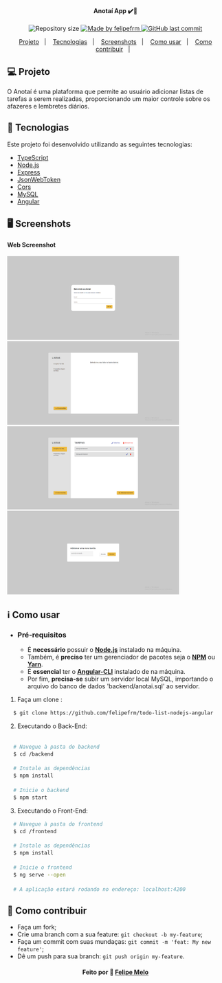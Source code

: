 <h4 align="center"> 
 Anotaí App ✔️📄 
</h4>
<p align="center">
  <img alt="Repository size" src="https://img.shields.io/github/repo-size/felipefrm/todo-list-nodejs-angular">
	
  <a href="https://www.linkedin.com/in/felipe-melo-a78504186/">
    <img alt="Made by felipefrm" src="https://img.shields.io/badge/made%20by-felipefrm-%2304D361">
  </a>

  <a href="https://github.com/felipefrm/todo-list-nodejs-angular/commits/master">
    <img alt="GitHub last commit" src="https://img.shields.io/github/last-commit/felipefrm/todo-list-nodejs-angular">
  </a>
</p>

<p align="center">
  <a href="#projeto">Projeto</a>&nbsp;&nbsp;&nbsp;|&nbsp;&nbsp;&nbsp;
  <a href="#tecnologias">Tecnologias</a>&nbsp;&nbsp;&nbsp;|&nbsp;&nbsp;&nbsp;
  <a href="#screenshots">Screenshots</a>&nbsp;&nbsp;&nbsp;|&nbsp;&nbsp;&nbsp;
  <a href="#como-usar">Como usar</a>&nbsp;&nbsp;&nbsp;|&nbsp;&nbsp;&nbsp;
  <a href="#como-contribuir">Como contribuir</a>&nbsp;&nbsp;&nbsp;|&nbsp;&nbsp;&nbsp;
</p>


<a id="projeto"></a>
## 💻 Projeto

O Anotaí é uma plataforma que permite ao usuário adicionar listas de tarefas a serem realizadas, proporcionando um maior controle sobre os afazeres e lembretes diários.

<a id="tecnologias"></a>
## :rocket: Tecnologias

Este projeto foi desenvolvido utilizando as seguintes tecnologias:

- [TypeScript][typescript]
- [Node.js][nodejs]
- [Express](https://expressjs.com/pt-br/)
- [JsonWebToken](https://jwt.io/)
- [Cors](https://www.npmjs.com/package/cors)
- [MySQL](https://www.mysql.com/)
- [Angular](angular)


<a id="screenshots"></a>
## 🖥️ Screenshots

#### Web Screenshot
<div>
   <img src="./.github/login.png" width="400px">
   <img src="./.github/home.png" width="400px">
   <img src="./.github/lista.png" width="400px">
   <img src="./.github/nova_tarefa.png" width="400px">
</div>

<a id="como-usar"></a>
## :information_source: Como usar

- ### **Pré-requisitos**

  - É **necessário** possuir o **[Node.js](https://nodejs.org/en/)** instalado na máquina.
  - Também, é **preciso** ter um gerenciador de pacotes seja o **[NPM](https://www.npmjs.com/)** ou **[Yarn](https://yarnpkg.com/)**.
  - É **essencial** ter o **[Angular-CLI](https://angular.io/cli)** instalado de na máquina.
  - Por fim, **precisa-se** subir um servidor local MySQL, importando o arquivo do banco de dados 'backend/anotai.sql' ao servidor.

1. Faça um clone :

```sh
  $ git clone https://github.com/felipefrm/todo-list-nodejs-angular
```

2. Executando o Back-End:

```sh

  # Navegue à pasta do backend
  $ cd /backend

  # Instale as dependências
  $ npm install

  # Inicie o backend
  $ npm start
```
3. Executando o Front-End:

```sh
  # Navegue à pasta do frontend
  $ cd /frontend
  
  # Instale as dependências
  $ npm install
  
  # Inicie o frontend
  $ ng serve --open
  
  # A aplicação estará rodando no endereço: localhost:4200
```
  
  

<a id="como-contribuir"></a>
## 🤔 Como contribuir

- Faça um fork;
- Crie uma branch com a sua feature: `git checkout -b my-feature`;
- Faça um commit com suas mundaças: `git commit -m 'feat: My new feature'`;
- Dê um push para sua branch: `git push origin my-feature`.


<h4 align="center">
     Feito por 💜  <a href="https://www.linkedin.com/in/felipe-melo-a78504186/" target="_blank">Felipe Melo</a>
</h4>

[nodejs]: https://nodejs.org/
[typescript]: https://www.typescriptlang.org/


